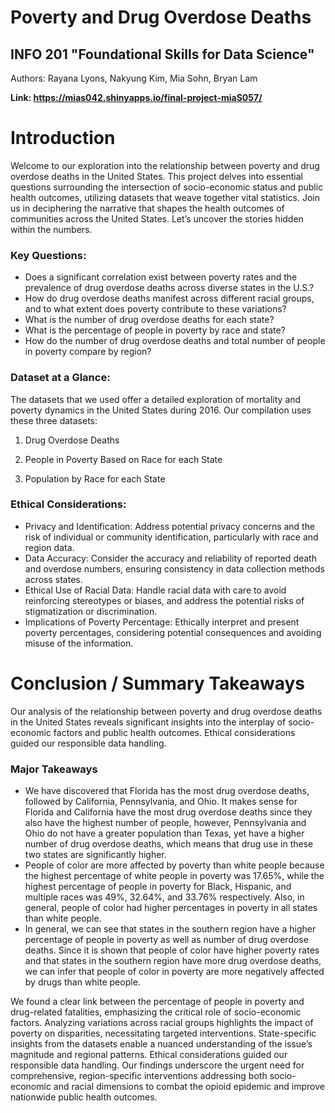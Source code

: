 # Poverty and Drug Overdose Deaths 
## INFO 201 "Foundational Skills for Data Science"

Authors: Rayana Lyons, Nakyung Kim, Mia Sohn, Bryan Lam


**Link: https://mias042.shinyapps.io/final-project-miaS057/**



# Introduction

Welcome to our exploration into the relationship between poverty and drug overdose deaths in the United States. This project delves into essential questions surrounding the intersection of socio-economic status and public health outcomes, utilizing datasets that weave together vital statistics. Join us in deciphering the narrative that shapes the health outcomes of communities across the United States. Let’s uncover the stories hidden within the numbers.

### Key Questions:
- Does a significant correlation exist between poverty rates and the prevalence of drug overdose deaths across diverse states in the U.S.?
- How do drug overdose deaths manifest across different racial groups, and to what extent does poverty contribute to these variations?
- What is the number of drug overdose deaths for each state?
- What is the percentage of people in poverty by race and state?
- How do the number of drug overdose deaths and total number of people in poverty compare by region?

### Dataset at a Glance:
The datasets that we used offer a detailed exploration of mortality and poverty dynamics in the United States during 2016. Our compilation uses these three datasets:

1. Drug Overdose Deaths

2. People in Poverty Based on Race for each State

3. Population by Race for each State

### Ethical Considerations:
- Privacy and Identification: Address potential privacy concerns and the risk of individual or community identification, particularly with race and region data.
- Data Accuracy: Consider the accuracy and reliability of reported death and overdose numbers, ensuring consistency in data collection methods across states.
- Ethical Use of Racial Data: Handle racial data with care to avoid reinforcing stereotypes or biases, and address the potential risks of stigmatization or discrimination.
- Implications of Poverty Percentage: Ethically interpret and present poverty percentages, considering potential consequences and avoiding misuse of the information.


# Conclusion / Summary Takeaways

Our analysis of the relationship between poverty and drug overdose deaths in the United States reveals significant insights into the interplay of socio-economic factors and public health outcomes. Ethical considerations guided our responsible data handling.
   
### Major Takeaways
- We have discovered that Florida has the most drug overdose deaths, followed by California, Pennsylvania, and Ohio. It makes sense for Florida and California have the most drug overdose deaths since they also have the highest number of people, however, Pennsylvania and Ohio do not have a greater population than Texas, yet have a higher number of drug overdose deaths, which means that drug use in these two states are significantly higher.
- People of color are more affected by poverty than white people because the highest percentage of white people in poverty was 17.65%, while the highest percentage of people in poverty for Black, Hispanic, and multiple races was 49%, 32.64%, and 33.76% respectively. Also, in general, people of color had higher percentages in poverty in all states than white people.
- In general, we can see that states in the southern region have a higher percentage of people in poverty as well as number of drug overdose deaths. Since it is shown that people of color have higher poverty rates and that states in the southern region have more drug overdose deaths, we can infer that people of color in poverty are more negatively affected by drugs than white people.

We found a clear link between the percentage of people in poverty and drug-related fatalities, emphasizing the critical role of socio-economic factors. Analyzing variations across racial groups highlights the impact of poverty on disparities, necessitating targeted interventions. State-specific insights from the datasets enable a nuanced understanding of the issue’s magnitude and regional patterns. Ethical considerations guided our responsible data handling. Our findings underscore the urgent need for comprehensive, region-specific interventions addressing both socio-economic and racial dimensions to combat the opioid epidemic and improve nationwide public health outcomes.
